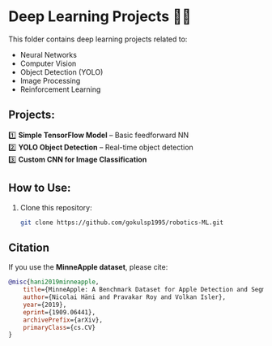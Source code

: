 # Deep Learning Projects 🧠🤖
This folder contains deep learning projects related to:
- Neural Networks
- Computer Vision
- Object Detection (YOLO)
- Image Processing
- Reinforcement Learning

## Projects:
1️⃣ **Simple TensorFlow Model** – Basic feedforward NN  
2️⃣ **YOLO Object Detection** – Real-time object detection  
3️⃣ **Custom CNN for Image Classification**  

## How to Use:
1. Clone this repository:
   ```bash
   git clone https://github.com/gokulsp1995/robotics-ML.git

## Citation
If you use the **MinneApple dataset**, please cite:

```bibtex
@misc{hani2019minneapple,
    title={MinneApple: A Benchmark Dataset for Apple Detection and Segmentation},
    author={Nicolai Häni and Pravakar Roy and Volkan Isler},
    year={2019},
    eprint={1909.06441},
    archivePrefix={arXiv},
    primaryClass={cs.CV}
}
